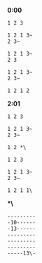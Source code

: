 **0:00**
```
1 2 3

1 2 1 3~
2 3~

1 2 1 3~
2 3

1 2 1 3~
2 3~

1 2 1 2
```

**2:01**
```
1 2 3

1 2 1 3~
2 3~

1 2 *\

1 2 3

1 2 1 3~
2 3~

1 2 1 1\
```

**\*\\**
```
---------
-10------
-13------
---------
---------
---------
-----13\-
```